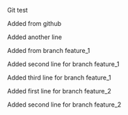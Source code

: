 Git test

Added from github

Added another line

Added from branch feature_1

Added second line for branch feature_1

Added third line for branch feature_1

Added first line for branch feature_2

Added second line for branch feature_2